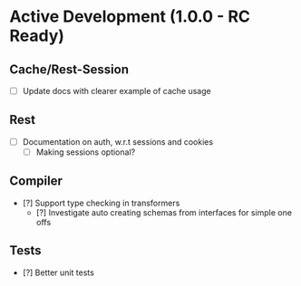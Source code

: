 Active Development (1.0.0 - RC Ready)
=====================================

Cache/Rest-Session
--------------------------
- [ ] Update docs with clearer example of cache usage

Rest
----------------------
- [ ] Documentation on auth, w.r.t sessions and cookies
   - [ ] Making sessions optional?

Compiler
----------------------
- [?] Support type checking in transformers
  - [?] Investigate auto creating schemas from interfaces for simple one offs  
  
Tests
--------------
- [?] Better unit tests
